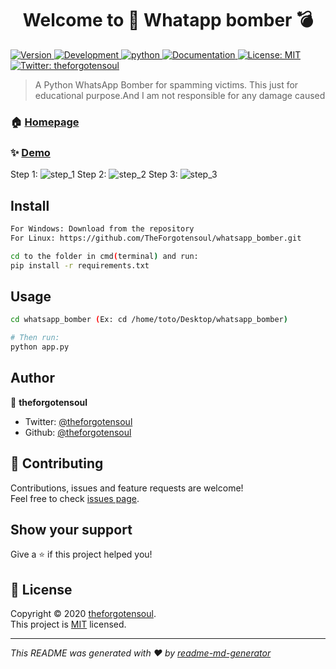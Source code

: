 <h1 align="center">Welcome to 👋 Whatapp bomber 💣 </h1>
<p>
  <a href="https://github.com/TheForgotensoul/whatsapp_bomber/blob/main/README.md" target="_blank">
    <img alt="Version" src="https://img.shields.io/badge/version-v0.1-blue.svg?cacheSeconds=2592000" />
    <img alt="Development" src="https://img.shields.io/badge/development-Inprogress-green.svg?cacheSeconds=2592000" />
    <img alt="python" src="https://img.shields.io/badge/python-3.8-brightgreen.svg?cacheSeconds=2592000" />
  </a>
  <a href="https://github.com/TheForgotensoul/whatsapp_bomber/blob/main/README.md" target="_blank">
    <img alt="Documentation" src="https://img.shields.io/badge/documentation-yes-brightgreen.svg" />
  </a>
  <a href="https://github.com/TheForgotensoul/whatsapp_bomber/blob/main/LICENSE" target="_blank">
    <img alt="License: MIT" src="https://img.shields.io/badge/License-MIT-yellow.svg" />
  </a>
  <a href="https://twitter.com/theforgotensoul" target="_blank">
    <img alt="Twitter: theforgotensoul" src="https://img.shields.io/twitter/follow/theforgotensoul.svg?style=social" />
  </a>
</p>

> A Python WhatsApp Bomber for spamming victims. This just for educational purpose.And I am not responsible for any damage caused

### 🏠 [Homepage](https://github.com/TheForgotensoul/whatsapp_bomber)

### ✨ [Demo](https://github.com/TheForgotensoul/whatsapp_bomber)

Step 1:
![step_1]()
Step 2:
![step_2]()
Step 3:
![step_3]()

## Install

```sh
For Windows: Download from the repository
For Linux: https://github.com/TheForgotensoul/whatsapp_bomber.git

cd to the folder in cmd(terminal) and run:
pip install -r requirements.txt
```

## Usage

```sh
cd whatsapp_bomber (Ex: cd /home/toto/Desktop/whatsapp_bomber)

# Then run:
python app.py
```

## Author

👤 **theforgotensoul**

- Twitter: [@theforgotensoul](https://twitter.com/theforgotensoul)
- Github: [@theforgotensoul](https://github.com/theforgotensoul)

## 🤝 Contributing

Contributions, issues and feature requests are welcome!<br />Feel free to check [issues page](https://github.com/TheForgotensoul/whatsapp_bomber/issues).

## Show your support

Give a ⭐️ if this project helped you!

## 📝 License

Copyright © 2020 [theforgotensoul](https://github.com/theforgotensoul).<br />
This project is [MIT](https://github.com/TheForgotensoul/whatsapp_bomber/blob/main/LICENSE) licensed.

---

_This README was generated with ❤️ by [readme-md-generator](https://github.com/kefranabg/readme-md-generator)_
